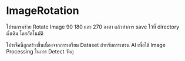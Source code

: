 # ImageRotation

โปรแกรมช่วย Rotate Image 90 180 และ 270 องศา 
แล้วทำการ save ไว้ที่ directory ดั้งเดิม โดยอัตโนมัติ

โปรเจ็คนี้ถูกสร้างขึ้นเนื่องจากการเตรียม Dataset สำหรับการเทรน AI เพื่อใช้ Image Processing ในการ Detect วัตถุ
